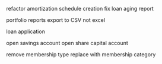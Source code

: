 refactor amortization schedule creation 
fix loan aging report 

portfolio reports export to CSV not excel

loan application 

open savings account 
open share capital account 

remove membership type replace with membership category 